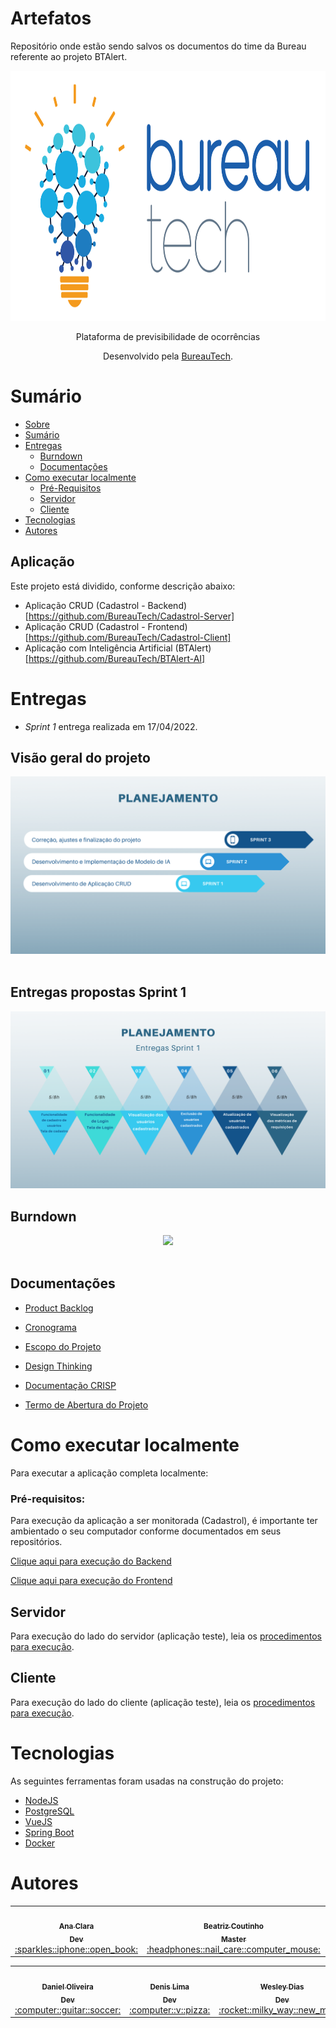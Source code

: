 # Artefatos

Repositório onde estão sendo salvos os documentos do time da Bureau referente ao projeto BTAlert.

<div align="center">
  <img src="/docs/Imagens/BureauTechLogo.png" height="400" width="600"/>
<p align="center">Plataforma de previsibilidade de ocorrências</p>

Desenvolvido pela [BureauTech](https://github.com/BureauTech).

</div>

# Sumário

   * [Sobre](#btalertai)
   * [Sumário](#sumário)
   * [Entregas](#entregas)
      * [Burndown](#burndown)
      * [Documentações](#documentações)
   * [Como executar localmente](#como-executar-localmente)
      * [Pré-Requisitos](#pré-requisitos)
      * [Servidor](#servidor)
      * [Cliente](#cliente)
   * [Tecnologias](#tecnologias)
   * [Autores](#autores)

## Aplicação 

Este projeto está dividido, conforme descrição abaixo:

- Aplicação CRUD (Cadastrol - Backend)[https://github.com/BureauTech/Cadastrol-Server]
- Aplicação CRUD (Cadastrol - Frontend)[https://github.com/BureauTech/Cadastrol-Client]
- Aplicação com Inteligência Artificial (BTAlert)[https://github.com/BureauTech/BTAlert-AI]

# Entregas

- *Sprint 1* entrega realizada em 17/04/2022.

## Visão geral do projeto

<div align="center">
  <img src="./docs/Imagens/Card%20-%20Geral.png" />
</div>

<br/> 

## Entregas propostas Sprint 1

<div align="center">
  <img src="./docs/Imagens/Cards%20-%20Sprint%201.png" />
</div>

## Burndown

<div align="center">
  <img src="./doc/img/burndown3.png" />
</div>
<br/> 

## Documentações 

- [Product Backlog](docs/Artefatos/Product%20Backlog.pdf)

- [Cronograma](docs/Artefatos/Cronograma.pdf)

- [Escopo do Projeto](docs/Artefatos/Declaracao%20do%20escopo%20do%20Projeto.pdf)

- [Design Thinking](docs/Artefatos/Design%20Thinking.pdf)

- [Documentação CRISP](docs/Artefatos/CRISP.pdf)

- [Termo de Abertura do Projeto](docs/Artefatos/TAP_V0.1.2.pdf)

# Como executar localmente

Para executar a aplicação completa localmente:

### Pré-requisitos:

Para execução da aplicação a ser monitorada (Cadastrol), é importante ter ambientado o seu computador conforme documentados em seus repositórios.

[Clique aqui para execução do Backend](https://github.com/BureauTech/Cadastrol-Server)

[Clique aqui para execução do Frontend](https://github.com/BureauTech/Cadastrol-Client)

## Servidor

Para execução do lado do servidor (aplicação teste), leia os [procedimentos para execução](https://github.com/BureauTech/Cadastrol-Server#how-to-install). 

## Cliente

Para execução do lado do cliente (aplicação teste), leia os [procedimentos para execução](https://github.com/BureauTech/Cadastrol-Client#how-to-install). 

# Tecnologias

As seguintes ferramentas foram usadas na construção do projeto:

- [NodeJS](https://nodejs.org/)
- [PostgreSQL](https://www.postgresql.org/)
- [VueJS](https://vuejs.org/)
- [Spring Boot](https://spring.io/projects/spring-boot)
- [Docker](https://www.docker.com/)

# Autores

<table align="center">
  <tr>
    <td align="center"><a href="https://github.com/anaclaragraciano"><img src="https://avatars.githubusercontent.com/u/64653864?v=4?s=100" width="100px;" alt=""/><br /><sub><b>Ana Clara<br>Dev</b></sub></a><br /><a href="https://github.com/BureauTech/Artefatos/commits?author=anaclaragraciano" title="PO">:sparkles::iphone::open_book:</a></td>
    <td align="center"><a href="https://github.com/bibiacoutinho"><img src="https://avatars.githubusercontent.com/u/56437723?v=4?s=100" width="100px;" alt=""/><br /><sub><b>Beatriz Coutinho<br>Master</b></sub></a><br /><a href="https://github.com/BureauTech/Artefatos/commits?author=bibiacoutinho" title="Master">:headphones::nail_care::computer_mouse:</a></td>
    <td align="center"><a href="https://github.com/caiquesjc"><img src="https://avatars.githubusercontent.com/u/54915913?v=4?s=100" width="100px;" alt=""/><br /><sub><b>Caique Nascimento<br>Dev</b></sub></a><br /><a href="https://github.com/BureauTech/Artefatos/commits?author=caiquesjc" title="Dev Team">:keyboard::desktop_computer::computer_mouse:</a></td>    
    <td align="center"><a href="https://github.com/charles-ramos"><img src="https://avatars.githubusercontent.com/u/25464287?v=4?s=100" width="100px;" alt=""/><br /><sub><b>Charles Ramos<br>PO</b></sub></a><br /><a href="https://github.com/BureauTech/Artefatos/commits?author=charles-ramos" title="Dev Team">:fist_raised::open_book::hamburger:</a></td> 
</table>
<table align="center">
    <td align="center"><a href="https://github.com/danielsantosoliveira"><img src="https://avatars.githubusercontent.com/u/55162125?v=4?s=100" width="100px;" alt=""/><br /><sub><b>Daniel Oliveira<br>Dev</b></sub></a><br /><a href="https://github.com/BureauTech/Artefatos/commits?author=danielsantosoliveira" title="Dev Team">:computer::guitar::soccer:</a></td>
    <td align="center"><a href="https://github.com/Denis-Lima"><img src="https://avatars.githubusercontent.com/u/55518511?v=4?s=100" width="100px;" alt=""/><br /><sub><b>Denis Lima<br>Dev</b></sub></a><br /><a href="https://github.com/BureauTech/Artefatos/commits?author=Denis-Lima" title="Dev Team">:computer::v::pizza:</a></td>
    <td align="center"><a href="https://github.com/WeDias"><img src="https://avatars.githubusercontent.com/u/56437612?v=4?s=100" width="100px;" alt=""/><br /><sub><b>Wesley Dias<br>Dev</b></sub></a><br /><a href="https://github.com/BureauTech/Artefatos/commits?author=WeDias" title="Dev Team">:rocket::milky_way::new_moon:</a></td>
  </tr>
</table>
